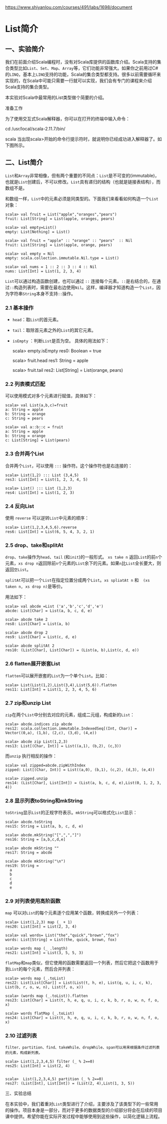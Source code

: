 
https://www.shiyanlou.com/courses/491/labs/1698/document

# List简介

## 一、实验简介

我们在前面介绍Scala编程时，没有对Scala库提供的函数库介绍。Scala支持的集合类型比如`List`、`Set`、`Map`、`Array`等，它们功能非常强大。如果你之前用过C#的`LINQ`，基本上`LINQ`支持的功能，Scala的集合类型都支持。很多以前需要循环来实现的，在Scala中可能只需要一行就可以实现，我们会有专门的课程来介绍Scala支持的集合类型。

本实验对Scala中最常用的List类型做个简要的介绍。

准备工作

为了使用交互式Scala解释器，你可以在打开的终端中输入命令：

cd /usr/local/scala-2.11.7/bin/

scala
当出现scala>开始的命令行提示符时，就说明你已经成功进入解释器了。如下图所示。

## 二、List简介

`List`和`Array`非常相像，但有两个重要的不同点：`List`是不可变的(immutable)，也就是`List`创建后，不可以修改。`List`具有递归的结构（也就是链接表结构），而数组不是。

和数组一样，`List`中的元素必须是同类型的。下面我们来看看如何构造一个`List`对象：

    scala> val fruit = List("apple","oranges","pears")
    fruit: List[String] = List(apple, oranges, pears)

    scala> val empty=List()
    empty: List[Nothing] = List()

    scala> val fruit = "apple" :: "orange" :: "pears"  :: Nil
    fruit: List[String] = List(apple, orange, pears)

    scala> val empty = Nil
    empty: scala.collection.immutable.Nil.type = List()

    scala> val nums = 1 :: 2 :: 3 :: 4 :: Nil
    nums: List[Int] = List(1, 2, 3, 4)

`List`可以通过构造函数创建，也可以通过 `::` 连接每个元素。`::`是右结合的，在通过`::`构造列表时，需要在最右边使用`Nil`。这样，编译器才知道构造一个`List`，因为字符串`String`本身不支持`::`操作。

### 2.1 基本操作

* `head`：取`List`的首元素。
* `tail`：取除首元素之外的`List`的其它元素。
* `isEmpty` ：判断`List`是否为空。
具体的用法如下：

    scala> empty.isEmpty
    res0: Boolean = true

    scala> fruit.head
    res1: String = apple

    scala> fruit.tail
    res2: List[String] = List(orange, pears)

### 2.2 列表模式匹配

可以使用模式对多个元素进行赋值，具体如下：

    scala> val List(a,b,c)=fruit
    a: String = apple
    b: String = orange
    c: String = pears

    scala> val a::b::c = fruit
    a: String = apple
    b: String = orange
    c: List[String] = List(pears)

### 2.3 合并两个List

合并两个`List`，可以使用 `:::` 操作符。这个操作符也是右连接的：

    scala> List(1,2) ::: List (3,4,5)
    res3: List[Int] = List(1, 2, 3, 4, 5)

    scala> List() ::: List (1,2,3)
    res4: List[Int] = List(1, 2, 3)

### 2.4 反向List

使用 `reverse` 可以逆转`List`中元素的顺序：

    scala> List(1,2,3,4,5,6).reverse
    res6: List[Int] = List(6, 5, 4, 3, 2, 1)

### 2.5 drop、take和splitAt

`drop`、`take`操作为`head`、`tail` (和`init`)的一般形式。 `xs take n` 返回`List`的前`n`个元素，`xs drop n`返回除前`n`个元素的`List`余下的元素。如果`n`比`List`全长要大，则返回`空List`。

`splitAt`可以把一个`List`在指定位置分成两个`List`。`xs spliatAt n` 和　`(xs taken n, xs drop n)`是等价。

用法如下：

    scala> val abcde =List ('a','b','c','d','e')
    abcde: List[Char] = List(a, b, c, d, e)

    scala> abcde take 2
    res8: List[Char] = List(a, b)

    scala> abcde drop 2
    res9: List[Char] = List(c, d, e)

    scala> abcde splitAt 2
    res10: (List[Char], List[Char]) = (List(a, b),List(c, d, e))

### 2.6 flatten展开嵌套List

`flatten`可以展开嵌套的`List`为一个单个`List`。比如：

    scala> List(List(1,2),List(3,4),List(5,6)).flatten
    res11: List[Int] = List(1, 2, 3, 4, 5, 6)

### 2.7 zip和unzip List

`zip`在两个`List`中分别去对应的元素，组成二元组，构成新的`List`：

    scala> abcde.indices zip abcde
    res12: scala.collection.immutable.IndexedSeq[(Int, Char)] = Vector((0,a), (1,b), (2,c), (3,d), (4,e))

    scala> abcde zip List(1,2,3)
    res13: List[(Char, Int)] = List((a,1), (b,2), (c,3))

而`unzip` 执行相反的操作：

    scala> val zipped=abcde.zipWithIndex
    zipped: List[(Char, Int)] = List((a,0), (b,1), (c,2), (d,3), (e,4))

    scala> zipped.unzip
    res14: (List[Char], List[Int]) = (List(a, b, c, d, e),List(0, 1, 2, 3, 4))

### 2.8 显示列表toString和mkString

`toString`显示`List`的正规字符表示。`mkString`可以格式化`List`显示：

    scala> abcde.toString
    res15: String = List(a, b, c, d, e)

    scala> abcde.mkString("[",",","]")
    res16: String = [a,b,c,d,e]

    scala> abcde mkString ""
    res17: String = abcde

    scala> abcde mkString("\n")
    res19: String =
      a
      b
      c
      d
      e

### 2.9 对列表使用高阶函数

`map` 可以对`List`的每个元素逐个应用某个函数，转换成另外一个列表：

    scala> List(1,2,3) map (_ + 1)
    res20: List[Int] = List(2, 3, 4)

    scala> val words= List("the","quick","brown","fox")
    words: List[String] = List(the, quick, brown, fox)

    scala> words map (_ .length)
    res21: List[Int] = List(3, 5, 5, 3)
`flatMap`和`map`类似，但它使用的函数需要返回一个列表，然后它把这个函数用于到`List`的每个元素，然后合并列表：

    scala> words map (_.toList)
    res22: List[List[Char]] = List(List(t, h, e), List(q, u, i, c, k), List(b, r, o, w, n), List(f, o, x))

    scala> (words map (_.toList)).flatten
    res23: List[Char] = List(t, h, e, q, u, i, c, k, b, r, o, w, n, f, o, x)

    scala> words flatMap (_.toList)
    res24: List[Char] = List(t, h, e, q, u, i, c, k, b, r, o, w, n, f, o, x)

### 2.10 过滤列表

    filter、partition、find、takeWhile、dropWhile、span可以用来根据条件过滤列表的元素，构成新列表。

    scala> List(1,2,3,4,5) filter (_ % 2==0)
    res25: List[Int] = List(2, 4)


    scala>  List(1,2,3,4,5) partition (_ % 2==0)
    res27: (List[Int], List[Int]) = (List(2, 4),List(1, 3, 5))
三、实验总结

在本实验中，我们着重对`List`类型进行了介绍，主要涉及了该类型下的一些常用的操作。项目本身是一部分，而对于更多的数据类型的介绍部分将会在后续的项目课中提供。希望你能在实际开发过程中能够使用到这些操作，以简化逻辑上流程。
